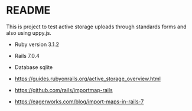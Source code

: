 # README

This is project to test active storage uploads through standards forms and also using uppy.js.

- Ruby version 3.1.2

- Rails 7.0.4

- Database sqlite

- https://guides.rubyonrails.org/active_storage_overview.html

- https://github.com/rails/importmap-rails

- https://eagerworks.com/blog/import-maps-in-rails-7
